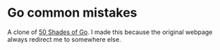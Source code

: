 # Go common mistakes

A clone of [50 Shades of Go](http://devs.cloudimmunity.com/gotchas-and-common-mistakes-in-go-golang/). I made this because the original webpage always redirect me to somewhere else.
